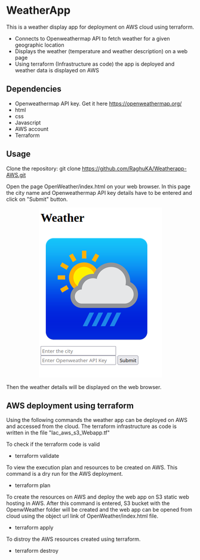 # WeatherApp

This is a weather display app for deployment on AWS cloud using terraform. 

*	Connects to Openweathermap API to fetch weather for a given geographic location
*   Displays the weather (temperature and weather description) on a web page
*	Using terraform (Infrastructure as code) the app is deployed and weather data is displayed on AWS 
​
## Dependencies
+ Openweathermap API key. Get it here <https://openweathermap.org/>
+ html
+ css
+ Javascript
+ AWS account
+ Terraform

## Usage

Clone the repository:
	git clone https://github.com/RaghuKA/Weatherapp-AWS.git

Open the page OpenWeather/index.html on your web browser. In this page the city name and Openweathermap API key details have to be entered and click on "Submit" button.
<p align="center">
  <img src="WeatherApp_Page.png">
</p>

Then the weather details will be displayed on the web browser.

## AWS deployment using terraform

Using the following commands the weather app can be deployed on AWS and accessed from the cloud. The terraform infrastructure as code is written in the file "Iac_aws_s3_Webapp.tf"

To check if the terraform code is valid
* terraform validate


To view the execution plan and resources to be created on AWS. This command is a dry run for the AWS deployment.
* terraform plan


To create the resources on AWS and deploy the web app on S3 static web hosting in AWS. After this command is entered, S3 bucket with the OpenwWeather folder will be created and the web app can be opened from cloud using the object url link of OpenWeather/index.html file.
* terraform apply


To distroy the AWS resources created using terraform.
* terraform destroy
